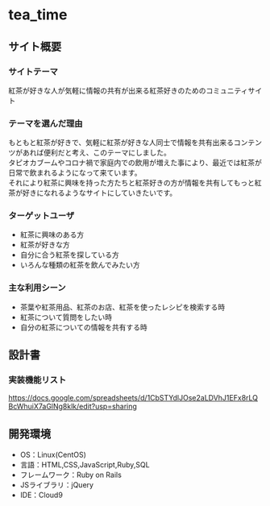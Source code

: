 # tea_time

## サイト概要
### サイトテーマ
紅茶が好きな人が気軽に情報の共有が出来る紅茶好きのためのコミュニティサイト

### テーマを選んだ理由
もともと紅茶が好きで、気軽に紅茶が好きな人同士で情報を共有出来るコンテンツがあれば便利だと考え、このテーマにしました。  
タピオカブームやコロナ禍で家庭内での飲用が増えた事により、最近では紅茶が日常で飲まれるようになって来ています。  
それにより紅茶に興味を持った方たちと紅茶好きの方が情報を共有してもっと紅茶が好きになれるようなサイトにしていきたいです。

### ターゲットユーザ
- 紅茶に興味のある方
- 紅茶が好きな方
- 自分に合う紅茶を探している方
- いろんな種類の紅茶を飲んでみたい方

### 主な利用シーン
- 茶葉や紅茶用品、紅茶のお店、紅茶を使ったレシピを検索する時
- 紅茶について質問をしたい時
- 自分の紅茶についての情報を共有する時

## 設計書

### 実装機能リスト
https://docs.google.com/spreadsheets/d/1CbSTYdlJOse2aLDVhJ1EFx8rLQBcWhuiX7aGlNg8klk/edit?usp=sharing

## 開発環境
- OS：Linux(CentOS)
- 言語：HTML,CSS,JavaScript,Ruby,SQL
- フレームワーク：Ruby on Rails
- JSライブラリ：jQuery
- IDE：Cloud9